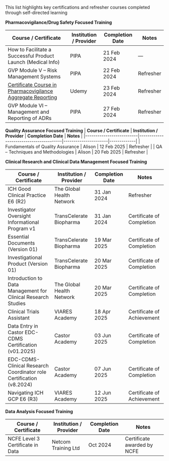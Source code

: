 This list highlights key certifications and refresher courses completed through self-directed learning


**Pharmacovigilance/Drug Safety Focused Training**

| **Course / Certificate** | **Institution / Provider**             | **Completion Date** | **Notes**   |
|--------------------------|----------------------------------------|----------------------|-------------|
| How to Facilitate a Successful Product Launch (Medical Info) | PIPA                                 | 21 Feb 2024         | —           |
| GVP Module V – Risk Management Systems                     | PIPA                                   | 22 Feb 2024         | Refresher   |
| [Certificate Course in Pharmacovigilance Aggregate Reporting](./Pharmacovigilance%20-Drug%20Safety%20Focused%20Training/Certificate%20Course%20in%20Pharmacovigilance%20Aggregate%20Reporting_Certificate%20of%20Completion.pdf) | Udemy                                 | 23 Feb 2024         | Refresher   |
| GVP Module VI – Management and Reporting of ADRs           | PIPA                                   | 27 Feb 2024         | Refresher   |


**Quality Assurance Focused Training**
| **Course / Certificate** | **Institution / Provider**             | **Completion Date** | **Notes**   |
|--------------------------|----------------------------------------|----------------------|-------------|
| Fundamentals of Quality Assurance                          | Alison                                 | 12 Feb 2025         | Refresher   |
| QA – Techniques and Methodologies                          | Alison                                 | 20 Feb 2025         | Refresher   |


**Clinical Research and Clinical Data Management Focused Training**

| **Course / Certificate**                  | **Institution / Provider**     | **Completion Date** | **Notes** |
|-------------------------------------------|--------------------------------|----------------------|-----------|
| ICH Good Clinical Practice E6 (R2)         | The Global Health Network      | 31 Jan 2024          | Refresher |
| Investigator Oversight Informational Program v1            | TransCelerate Biopharma               | 31 Jan 2024            | Certificate of Completion           |
| Essential Documents (Version 01)            | TransCelerate Biopharma               | 19 Mar 2025            | Certificate of Completion          |
| Investigational Product (Version 01)            | TransCelerate Biopharma               | 20 Mar 2025            | Certificate of Completion           |
| Introduction to Data Management for Clinical Research Studies         | The Global Health Network      | 20 Mar 2025          | Certificate of Completion   |
| Clinical Trials Assistant        | VIARES Academy      | 18 Apr 2025          | Certificate of Achievement  |
| Data Entry in Castor EDC-CDMS Certification (v01.2025)       | Castor Academy      | 03 Jun 2025          | Certificate of Completion  |
| EDC-CDMS-Clinical Research Coordinator role Certification (v8.2024)       | Castor Academy      | 07 Jun 2025          | Certificate of Completion  |
| Navigating ICH GCP E6 (R3)       | VIARES Academy      | 12 Jun 2025          | Certificate of Achievement  |



**Data Analysis Focused Training**

| **Course / Certificate**                  | **Institution / Provider**     | **Completion Date** | **Notes** |
|-------------------------------------------|--------------------------------|----------------------|-----------|
| NCFE Level 3 Certificate in Data  | Netcom Training Ltd                       | Oct 2024            | Certificate awarded by NCFE        |




